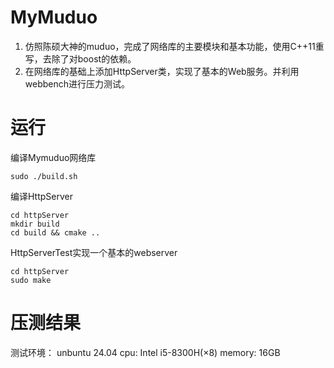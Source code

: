 # MyMuduo
1. 仿照陈硕大神的muduo，完成了网络库的主要模块和基本功能，使用C++11重写，去除了对boost的依赖。
2. 在网络库的基础上添加HttpServer类，实现了基本的Web服务。并利用webbench进行压力测试。


# 运行
编译Mymuduo网络库
```
sudo ./build.sh
```
编译HttpServer
```
cd httpServer
mkdir build
cd build && cmake ..
```
HttpServerTest实现一个基本的webserver
```
cd httpServer
sudo make
```

# 压测结果
测试环境：
unbuntu 24.04
cpu: Intel i5-8300H(×8)
memory: 16GB